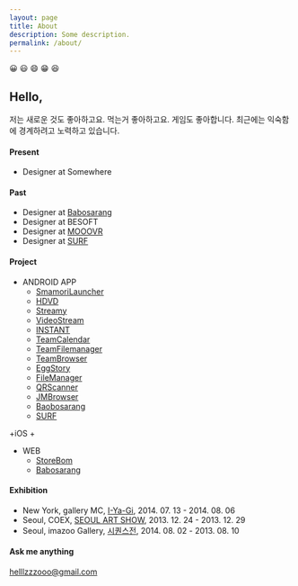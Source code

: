 ```yaml
---
layout: page
title: About
description: Some description.
permalink: /about/
---
```


<!-- <img itemprop="image" class="img-rounded" src="#" alt="jamy"> -->
😀 😃 😄 😁 😆
## Hello, 
저는 새로운 것도 좋아하고요. 먹는거 좋아하고요. 게임도 좋아합니다. 
최근에는 익숙함에 경계하려고 노력하고 있습니다.


#### Present 
- Designer at Somewhere

#### Past
- Designer at [Babosarang](http://www.babosarang.co.kr/)
- Designer at BESOFT
- Designer at [MOOOVR](http://mooovr.com/)
- Designer at [SURF](https://play.google.com/store/apps/developer?id=SURF+Inc.)

#### Project
+ ANDROID APP
  + [SmamoriLauncher](https://play.google.com/store/apps/details?id=jsecurity.launcher.smamori)
  + [HDVD](https://play.google.com/store/apps/details?id=com.ne.hdv)
  + [Streamy](https://play.google.com/store/apps/details?id=com.fms.streamy)
  + [VideoStream](https://play.google.com/store/apps/details?id=io.jmobile.video.browser)
  + [INSTANT](https://play.google.com/store/apps/details?id=io.jmobile.instant)
  + [TeamCalendar](https://play.google.com/store/apps/details?id=io.jmobile.tm.calendar)
  + [TeamFilemanager](https://play.google.com/store/apps/details?id=jiran.com.tmfilemanager)
  + [TeamBrowser](https://play.google.com/store/apps/details?id=io.jmobile.tm.browser)
  + [EggStory](https://play.google.com/store/apps/details?id=com.jirantech.eggstory)
  + [FileManager](https://play.google.com/store/apps/details?id=myfilemanager.jiran.com.myfilemanager)
  + [QRScanner](https://play.google.com/store/apps/details?id=io.jmobile.jmscanner)
  + [JMBrowser](https://play.google.com/store/apps/details?id=io.jmobile.browser)
  + [Baobosarang](https://play.google.com/store/apps/details?id=com.mbabo.android)
  + [SURF](https://play.google.com/store/apps/developer?id=SURF+Inc.)
  
+iOS 
  + 
  

+ WEB
  + [StoreBom](https://store.bom.co.kr/)
  + [Babosarang](http://babosarang.co.kr/)

#### Exhibition
- New York, gallery MC, [I-Ya-Gi](http://www.gallerymc.org/h/i-ya-gi-that-connote-you-and-me/), 2014. 07. 13 - 2014. 08. 06
- Seoul, COEX, [SEOUL ART SHOW](http://seoulartshow.com/n_sub02/2014_02_01.php), 2013. 12. 24 - 2013. 12. 29
- Seoul, imazoo Gallery, [시퀀스전](http://www.imazoo.com/index.htm), 2014. 08. 02 - 2013. 08. 10


#### Ask me anything
helllzzzooo@gmail.com
